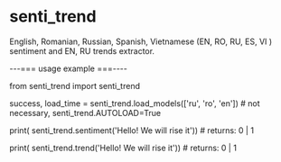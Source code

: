 # senti_trend

English, Romanian, Russian, Spanish, Vietnamese (EN, RO, RU, ES, VI ) sentiment and EN, RU trends extractor.

---=== usage example ===----

from senti_trend import senti_trend

success, load_time = senti_trend.load_models(['ru', 'ro', 'en']) # not necessary, senti_trend.AUTOLOAD=True

print( senti_trend.sentiment('Hello! We will rise it'))  # returns: 0 | 1

print( senti_trend.trend('Hello! We will rise it'))      # returns: 0 | 1
